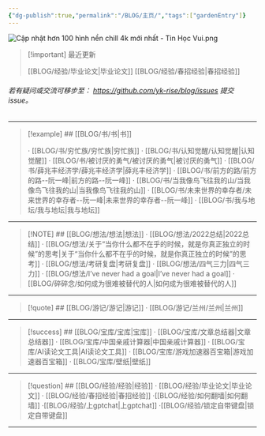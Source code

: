```yaml
---
{"dg-publish":true,"permalink":"/BLOG/主页/","tags":["gardenEntry"]}
---
```



![Cập nhật hơn 100 hình nền chill 4k mới nhất - Tin Học Vui.png](/img/user/BLOG/C%E1%BA%ADp%20nh%E1%BA%ADt%20h%C6%A1n%20100%20h%C3%ACnh%20n%E1%BB%81n%20chill%204k%20m%E1%BB%9Bi%20nh%E1%BA%A5t%20-%20Tin%20H%E1%BB%8Dc%20Vui.png)

> [!important] 最近更新
> 
> [[BLOG/经验/毕业论文\|毕业论文]]
> [[BLOG/经验/春招经验\|春招经验]]
> 

######  若有疑问或交流可移步至： https://github.com/yk-rise/blog/issues     提交issue。
---

> [!example] ## [[BLOG/书/书\|书]]
> 
> · [[BLOG/书/穷忙族/穷忙族\|穷忙族]]
· [[BLOG/书/认知觉醒/认知觉醒\|认知觉醒]]
· [[BLOG/书/被讨厌的勇气/被讨厌的勇气\|被讨厌的勇气]]
· [[BLOG/书/薛兆丰经济学/薛兆丰经济学\|薛兆丰经济学]]
· [[BLOG/书/前方的路/前方的路--阮一峰\|前方的路--阮一峰]]
· [[BLOG/书/当我像鸟飞往我的山/当我像鸟飞往我的山\|当我像鸟飞往我的山]]
· [[BLOG/书/未来世界的幸存者/未来世界的幸存者--阮一峰\|未来世界的幸存者--阮一峰]]
· [[BLOG/书/我与地坛/我与地坛\|我与地坛]]

---

> [!NOTE] ## [[BLOG/想法/想法\|想法]]
> · [[BLOG/想法/2022总结\|2022总结]]
· [[BLOG/想法/关于“当你什么都不在乎的时候，就是你真正独立的时候”的思考\|关于“当你什么都不在乎的时候，就是你真正独立的时候”的思考]]
· [[BLOG/想法/考研复盘\|考研复盘]]
· [[BLOG/想法/四气三力\|四气三力]]
· [[BLOG/想法/I’ve never had a goal\|I’ve never had a goal]]
· [[BLOG/碎碎念/如何成为很难被替代的人\|如何成为很难被替代的人]]

---

> [!quote] ## [[BLOG/游记/游记\|游记]]
> · [[BLOG/游记/兰州/兰州\|兰州]]

---

> [!success] ## [[BLOG/宝库/宝库\|宝库]]
>· [[BLOG/宝库/文章总结器\|文章总结器]]
· [[BLOG/宝库/中国亲戚计算器\|中国亲戚计算器]]
· [[BLOG/宝库/AI读论文工具\|AI读论文工具]]
· [[BLOG/宝库/游戏加速器百宝箱\|游戏加速器百宝箱]]
· [[BLOG/宝库/壁纸\|壁纸]]

---

> [!question] ## [[BLOG/经验/经验\|经验]]
> · [[BLOG/经验/毕业论文\|毕业论文]]
· [[BLOG/经验/春招经验\|春招经验]]
·[[BLOG/经验/如何翻墙\|如何翻墙]]
·[[BLOG/经验/上gptchat\|上gptchat]]
·[[BLOG/经验/锁定自带键盘\|锁定自带键盘]]

---
